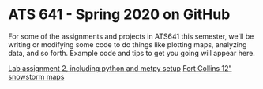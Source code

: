 # ATS 641 - Spring 2020 on GitHub

For some of the assignments and projects in ATS641 this semester, we'll be writing or modifying some code to do things like plotting maps, analyzing data, and so forth.  Example code and tips to get you going will appear here.

[Lab assignment 2, including python and metpy setup](lab2.md)
[Fort Collins 12" snowstorm maps](https://github.com/russ-schumacher/fortcollins_snowstorms)



